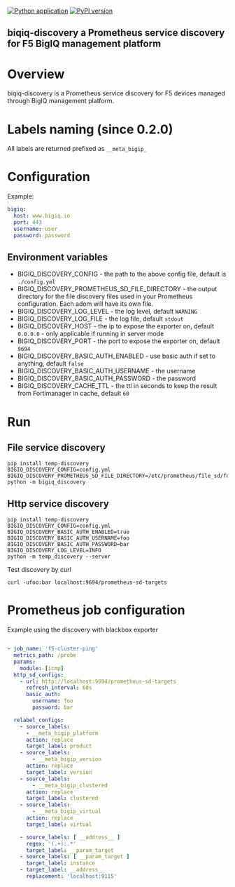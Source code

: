 [![Python application](https://github.com/thenodon/bigiq-discovery//actions/workflows/python-app.yml/badge.svg)](https://github.com/thenodon/bigiq-discovery//actions/workflows/python-app.yml)
[![PyPI version](https://badge.fury.io/py/bigiq-discovery.svg)](https://badge.fury.io/py/bigiq-discovery)

biqiq-discovery a Prometheus service discovery for F5 BigIQ management platform 
------------------------
# Overview
biqiq-discovery is a Prometheus service discovery for F5 devices managed through BigIQ management platform.

# Labels naming (since 0.2.0)
All labels are returned prefixed as `__meta_bigip_`

# Configuration

Example:

```yaml
bigiq:
  host: www.bigiq.io
  port: 443
  username: user
  password: password

```

## Environment variables

- BIGIQ_DISCOVERY_CONFIG - the path to the above config file, default is `./config.yml`
- BIGIQ_DISCOVERY_PROMETHEUS_SD_FILE_DIRECTORY - the output directory for the file discovery files used in your Prometheus
configuration. Each adom will have its own file.
- BIGIQ_DISCOVERY_LOG_LEVEL - the log level, default `WARNING`
- BIGIQ_DISCOVERY_LOG_FILE - the log file, default `stdout`
- BIGIQ_DISCOVERY_HOST - the ip to expose the exporter on, default `0.0.0.0` - only applicable if running in server mode
- BIGIQ_DISCOVERY_PORT - the port to expose the exporter on, default `9694`
- BIGIQ_DISCOVERY_BASIC_AUTH_ENABLED - use basic auth if set to anything, default `false`
- BIGIQ_DISCOVERY_BASIC_AUTH_USERNAME - the username 
- BIGIQ_DISCOVERY_BASIC_AUTH_PASSWORD - the password 
- BIGIQ_DISCOVERY_CACHE_TTL - the ttl in seconds to keep the result from Fortimanager in cache, default `60`

# Run 

## File service discovery
```shell
pip install temp-discovery
BIGIQ_DISCOVERY_CONFIG=config.yml
BIGIQ_DISCOVERY_PROMETHEUS_SD_FILE_DIRECTORY=/etc/prometheus/file_sd/fortigate
python -m bigiq_discovery
```

## Http service discovery
```shell
pip install temp-discovery
BIGIQ_DISCOVERY_CONFIG=config.yml
BIGIQ_DISCOVERY_BASIC_AUTH_ENABLED=true
BIGIQ_DISCOVERY_BASIC_AUTH_USERNAME=foo
BIGIQ_DISCOVERY_BASIC_AUTH_PASSWORD=bar
BIGIQ_DISCOVERY_LOG_LEVEL=INFO
python -m temp_discovery --server
```
Test discovery by curl

```shell
curl -ufoo:bar localhost:9694/prometheus-sd-targets
```


# Prometheus job configuration

Example using the discovery with blackbox exporter

```yaml

- job_name: 'f5-cluster-ping'
  metrics_path: /probe
  params:
    module: [icmp]
  http_sd_configs:
    - url: http://localhost:9694/prometheus-sd-targets
      refresh_interval: 60s
      basic_auth:
        username: foo
        password: bar

  relabel_configs:
    - source_labels:
      - __meta_bigip_platform
      action: replace
      target_label: product
    - source_labels:
        - __meta_bigip_version
      action: replace
      target_label: version
    - source_labels:
        - __meta_bigip_clustered
      action: replace
      target_label: clustered
    - source_labels:
        - __meta_bigip_virtual
      action: replace
      target_label: virtual

    - source_labels: [ __address__ ]
      regex: '(.+):.*'
      target_label: __param_target
    - source_labels: [ __param_target ]
      target_label: instance
    - target_label: __address__
      replacement: 'localhost:9115'
    
```



